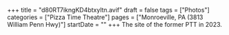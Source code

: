 +++
title = "d80RT7ikngKD4btxyltn.avif"
draft = false
tags = ["Photos"]
categories = ["Pizza Time Theatre"]
pages = ["Monroeville, PA (3813 William Penn Hwy)"]
startDate = ""
+++
The site of the former PTT in 2023.
